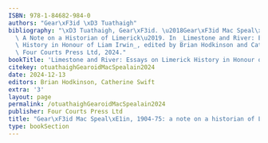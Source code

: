 ```yaml
---
ISBN: 978-1-84682-984-0
authors: "Gear\xF3id \xD3 Tuathaigh"
bibliography: "\xD3 Tuathaigh, Gear\xF3id. \u2018Gear\xF3id Mac Speal\xE1in, 1904-75:\
  \ A Note on a Historian of Limerick\u2019. In _Limestone and River: Essays on Limerick\
  \ History in Honour of Liam Irwin_, edited by Brian Hodkinson and Catherine Swift.\
  \ Four Courts Press Ltd, 2024."
bookTitle: 'Limestone and River: Essays on Limerick History in Honour of Liam Irwin'
citekey: otuathaighGearoidMacSpealain2024
date: 2024-12-13
editors: Brian Hodkinson, Catherine Swift
extra: '3'
layout: page
permalink: /otuathaighGearoidMacSpealain2024
publisher: Four Courts Press Ltd
title: "Gear\xF3id Mac Speal\xE1in, 1904-75: a note on a historian of Limerick"
type: bookSection
---
```

